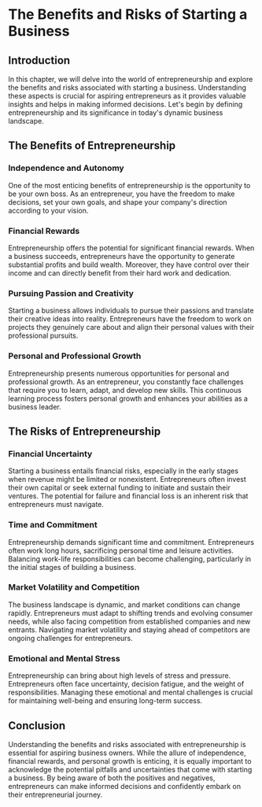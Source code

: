 The Benefits and Risks of Starting a Business
========================================================================================

Introduction
------------

In this chapter, we will delve into the world of entrepreneurship and explore the benefits and risks associated with starting a business. Understanding these aspects is crucial for aspiring entrepreneurs as it provides valuable insights and helps in making informed decisions. Let's begin by defining entrepreneurship and its significance in today's dynamic business landscape.

The Benefits of Entrepreneurship
------------------------------------

### Independence and Autonomy

One of the most enticing benefits of entrepreneurship is the opportunity to be your own boss. As an entrepreneur, you have the freedom to make decisions, set your own goals, and shape your company's direction according to your vision.

### Financial Rewards

Entrepreneurship offers the potential for significant financial rewards. When a business succeeds, entrepreneurs have the opportunity to generate substantial profits and build wealth. Moreover, they have control over their income and can directly benefit from their hard work and dedication.

### Pursuing Passion and Creativity

Starting a business allows individuals to pursue their passions and translate their creative ideas into reality. Entrepreneurs have the freedom to work on projects they genuinely care about and align their personal values with their professional pursuits.

### Personal and Professional Growth

Entrepreneurship presents numerous opportunities for personal and professional growth. As an entrepreneur, you constantly face challenges that require you to learn, adapt, and develop new skills. This continuous learning process fosters personal growth and enhances your abilities as a business leader.

The Risks of Entrepreneurship
---------------------------------

### Financial Uncertainty

Starting a business entails financial risks, especially in the early stages when revenue might be limited or nonexistent. Entrepreneurs often invest their own capital or seek external funding to initiate and sustain their ventures. The potential for failure and financial loss is an inherent risk that entrepreneurs must navigate.

### Time and Commitment

Entrepreneurship demands significant time and commitment. Entrepreneurs often work long hours, sacrificing personal time and leisure activities. Balancing work-life responsibilities can become challenging, particularly in the initial stages of building a business.

### Market Volatility and Competition

The business landscape is dynamic, and market conditions can change rapidly. Entrepreneurs must adapt to shifting trends and evolving consumer needs, while also facing competition from established companies and new entrants. Navigating market volatility and staying ahead of competitors are ongoing challenges for entrepreneurs.

### Emotional and Mental Stress

Entrepreneurship can bring about high levels of stress and pressure. Entrepreneurs often face uncertainty, decision fatigue, and the weight of responsibilities. Managing these emotional and mental challenges is crucial for maintaining well-being and ensuring long-term success.

Conclusion
----------

Understanding the benefits and risks associated with entrepreneurship is essential for aspiring business owners. While the allure of independence, financial rewards, and personal growth is enticing, it is equally important to acknowledge the potential pitfalls and uncertainties that come with starting a business. By being aware of both the positives and negatives, entrepreneurs can make informed decisions and confidently embark on their entrepreneurial journey.
